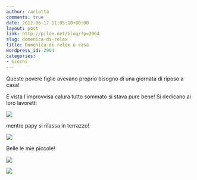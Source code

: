 ```yaml
---
author: carlotta
comments: true
date: 2012-06-17 11:05:10+00:00
layout: post
link: http://pilde.net/blog/?p=2964
slug: domenica-di-relax
title: Domenica di relax a casa
wordpress_id: 2964
categories:
- Giochi
---
```


Queste povere figlie avevano proprio bisogno di una giornata di riposo a casa!

E vista l'improvvisa calura tutto sommato si stava pure bene! Si dedicano ai loro lavoretti

![]({{baseurl}}/uploads/2012/06/lavoretti.jpg)




mentre papy si rilassa in terrazzo!

![]({{baseurl}}/uploads/2012/06/terrazzo.jpg)




Belle le mie piccole!

![]({{baseurl}}/uploads/2012/06/mati.jpg)




![]({{baseurl}}/uploads/2012/06/marghe.jpg)



